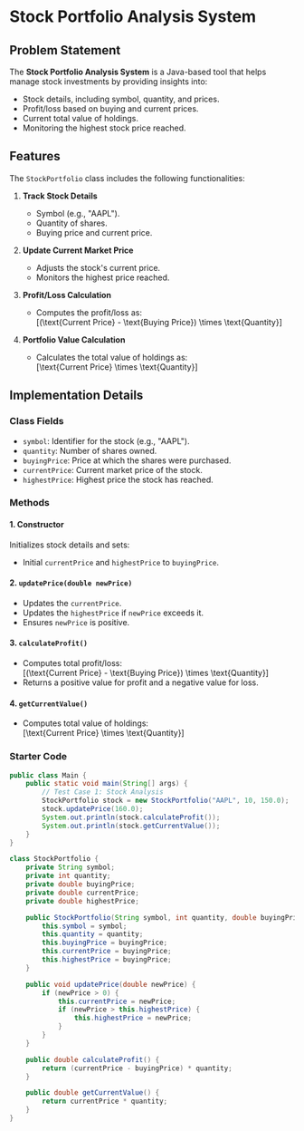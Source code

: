 # Stock Portfolio Analysis System

## Problem Statement
The **Stock Portfolio Analysis System** is a Java-based tool that helps manage stock investments by providing insights into:
- Stock details, including symbol, quantity, and prices.
- Profit/loss based on buying and current prices.
- Current total value of holdings.
- Monitoring the highest stock price reached.

## Features
The `StockPortfolio` class includes the following functionalities:
1. **Track Stock Details**
   - Symbol (e.g., "AAPL").
   - Quantity of shares.
   - Buying price and current price.

2. **Update Current Market Price**
   - Adjusts the stock's current price.
   - Monitors the highest price reached.

3. **Profit/Loss Calculation**
   - Computes the profit/loss as:  
     \[(\text{Current Price} - \text{Buying Price}) \times \text{Quantity}\]

4. **Portfolio Value Calculation**
   - Calculates the total value of holdings as:  
     \[\text{Current Price} \times \text{Quantity}\]

## Implementation Details

### Class Fields
- `symbol`: Identifier for the stock (e.g., "AAPL").
- `quantity`: Number of shares owned.
- `buyingPrice`: Price at which the shares were purchased.
- `currentPrice`: Current market price of the stock.
- `highestPrice`: Highest price the stock has reached.

### Methods
#### 1. Constructor
Initializes stock details and sets:
- Initial `currentPrice` and `highestPrice` to `buyingPrice`.

#### 2. `updatePrice(double newPrice)`
- Updates the `currentPrice`.
- Updates the `highestPrice` if `newPrice` exceeds it.
- Ensures `newPrice` is positive.

#### 3. `calculateProfit()`
- Computes total profit/loss:  
  \[(\text{Current Price} - \text{Buying Price}) \times \text{Quantity}\]
- Returns a positive value for profit and a negative value for loss.

#### 4. `getCurrentValue()`
- Computes total value of holdings:  
  \[\text{Current Price} \times \text{Quantity}\]

### Starter Code
```java
public class Main {
    public static void main(String[] args) {
        // Test Case 1: Stock Analysis
        StockPortfolio stock = new StockPortfolio("AAPL", 10, 150.0);
        stock.updatePrice(160.0);
        System.out.println(stock.calculateProfit());
        System.out.println(stock.getCurrentValue());
    }
}

class StockPortfolio {
    private String symbol;
    private int quantity;
    private double buyingPrice;
    private double currentPrice;
    private double highestPrice;

    public StockPortfolio(String symbol, int quantity, double buyingPrice) {
        this.symbol = symbol;
        this.quantity = quantity;
        this.buyingPrice = buyingPrice;
        this.currentPrice = buyingPrice;
        this.highestPrice = buyingPrice;
    }

    public void updatePrice(double newPrice) {
        if (newPrice > 0) {
            this.currentPrice = newPrice;
            if (newPrice > this.highestPrice) {
                this.highestPrice = newPrice;
            }
        }
    }

    public double calculateProfit() {
        return (currentPrice - buyingPrice) * quantity;
    }

    public double getCurrentValue() {
        return currentPrice * quantity;
    }
}
